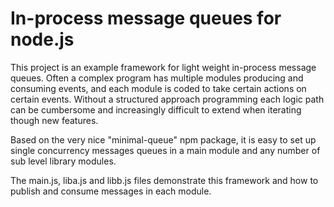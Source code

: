 In-process message queues for node.js
================================

This project is an example framework for light weight in-process message queues.  Often a complex program has multiple modules producing and consuming events, and each module is coded to take certain actions on certain events.  Without a structured approach programming each logic path can be cumbersome and increasingly difficult to extend when iterating though new features.

Based on the very nice "minimal-queue" npm package, it is easy to set up single concurrency messages queues in a main module and any number of sub level library modules.

The main.js, liba.js and libb.js files demonstrate this framework and how to publish and consume messages in each module. 
